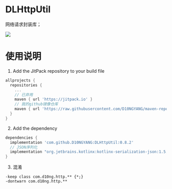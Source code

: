# DLHttpUtil
网络请求封装库；

[![](https://jitpack.io/v/D10NGYANG/DLHttpUtil.svg)](https://jitpack.io/#D10NGYANG/DLHttpUtil)

# 使用说明
1. Add the JitPack repository to your build file
```build.gradle
allprojects {
  repositories {
    ...
    // 已弃用
    maven { url 'https://jitpack.io' }
    // 我的github镜像仓库
    maven { url 'https://raw.githubusercontent.com/D10NGYANG/maven-repo/main/repository'}
  }
}
```

2. Add the dependency
```build.gradle
dependencies {
  implementation 'com.github.D10NGYANG:DLHttpUtil:0.8.2'
  // JSON序列化
  implementation "org.jetbrains.kotlinx:kotlinx-serialization-json:1.5.1"
}
```

3. 混淆
```properties
-keep class com.d10ng.http.** {*;}
-dontwarn com.d10ng.http.**
```
